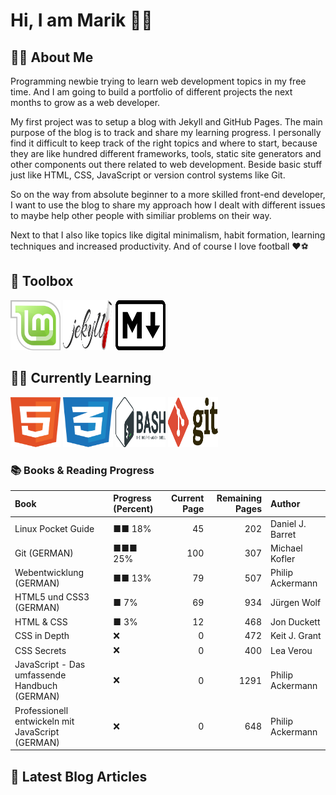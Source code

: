 # Hi, I am Marik 🙋‍♂️

## 🧑‍💻 About Me

Programming newbie trying to learn web development topics in my free time. And I am going to build a portfolio of different projects the next months to grow as a web developer.

My first project was to setup a blog with Jekyll and GitHub Pages. The main purpose of the blog is to track and share my learning progress. I personally find it difficult to keep track of the right topics and where to start, because they are like hundred different frameworks, tools, static site generators and other components out there related to web development. Beside basic stuff just like HTML, CSS, JavaScript or version control systems like Git.

So on the way from absolute beginner to a more skilled front-end developer, I want to use the blog to share my approach how I dealt with different issues to maybe help other people with similiar problems on their way.

Next to that I also like topics like digital minimalism, habit formation, learning techniques and increased productivity. And of course I love football ❤️⚽

## 🧰 Toolbox

<a href="https://linuxmint.com/"><img src="https://github.com/ir4M/ir4M/blob/main/images/linux-mint.svg" alt="Linux Mint Logo" width="80" height="80"/></a>
<a href="https://jekyllrb.com/"><img src="https://github.com/ir4M/ir4M/blob/main/images/jekyll.svg" alt="Jekyll Logo" width="80" height="80"/></a>
<a href="https://www.markdownguide.org/"><img src="https://github.com/ir4M/ir4M/blob/main/images/markdown.svg" alt="Markdown Logo" width="80" height="80"/></a>


## 👩‍🏫 Currently Learning

<a href="https://www.w3.org/html/"><img src="https://github.com/ir4M/ir4M/blob/main/images/html-1.svg" alt="HTML Logo" width="80" height="80"/></a>
<a href="https://www.w3.org/Style/CSS/"><img src="https://github.com/ir4M/ir4M/blob/main/images/css-3.svg" alt="CSS Logo" width="80" height="80"/></a>
<a href="https://www.gnu.org/software/bash/"><img src="https://github.com/ir4M/ir4M/blob/main/images/bash-1.svg" alt="Bash Logo" width="80" height="80"/></a>
<a href="https://git-scm.com/"><img src="https://github.com/ir4M/ir4M/blob/main/images/git.svg" alt="Git Logo" width="80" height="80"/></a>

### 📚 Books & Reading Progress

| Book                                             | Progress (Percent)                 | Current Page | Remaining Pages | Author                     |
| :---                                             | :---                               |         ---: |            ---: | :---                       |
| Linux Pocket Guide                               | ■■                           18%   | 45           | 202             | Daniel J. Barret           |
| Git (GERMAN)                                     | ■■■                        25%     | 100          | 307             | Michael Kofler             |
| Webentwicklung (GERMAN)                          | ■■                           13%   | 79           | 507             | Philip Ackermann           |
| HTML5 und CSS3 (GERMAN)                          | ■                               7% | 69           | 934             | Jürgen Wolf                |
| HTML & CSS                                       | ■                               3% | 12           | 468             | Jon Duckett                |
| CSS in Depth                                     | ❌                                  | 0            | 472             | Keit J. Grant              |
| CSS Secrets                                      | ❌                                  | 0            | 400             | Lea Verou                  |
| JavaScript - Das umfassende Handbuch (GERMAN)    | ❌                                  | 0            | 1291            | Philip Ackermann           |
| Professionell entwickeln mit JavaScript (GERMAN) | ❌                                  | 0            | 648             | Philip Ackermann           |

## 📑 Latest Blog Articles
